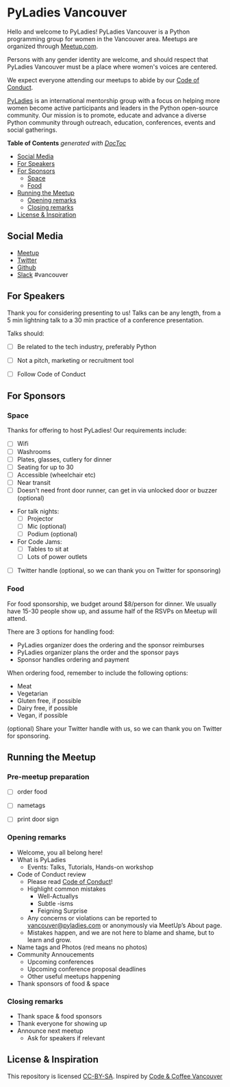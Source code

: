 # PyLadies Vancouver

Hello and welcome to PyLadies!
PyLadies Vancouver is a Python programming group for women in the Vancouver area.
Meetups are organized through [Meetup.com](https://www.meetup.com/PyLadies-Vancouver/).

Persons with any gender identity are welcome, and should respect that PyLadies Vancouver must be a place where women's voices are centered.

We expect everyone attending our meetups to abide by our [Code of Conduct](Code_of_conduct.md).

[PyLadies](http://www.pyladies.com/) is an international mentorship group with a focus on helping more women become active participants and leaders in the Python open-source community.
Our mission is to promote, educate and advance a diverse Python community through outreach, education, conferences, events and social gatherings.

<!-- START doctoc generated TOC please keep comment here to allow auto update -->
<!-- DON'T EDIT THIS SECTION, INSTEAD RE-RUN doctoc TO UPDATE -->
**Table of Contents**  *generated with [DocToc](https://github.com/thlorenz/doctoc)*

- [Social Media](#social-media)
- [For Speakers](#for-speakers)
- [For Sponsors](#for-sponsors)
  - [Space](#space)
  - [Food](#food)
- [Running the Meetup](#running-the-meetup)
  - [Opening remarks](#opening-remarks)
  - [Closing remarks](#closing-remarks)
- [License & Inspiration](#license-&-inspiration)

<!-- END doctoc generated TOC please keep comment here to allow auto update -->

## Social Media

* [Meetup](https://www.meetup.com/PyLadies-Vancouver/)
* [Twitter](https://twitter.com/pyladiesvan )
* [Github](https://github.com/pyladies-vancouver/)
* [Slack](http://slackin.pyladies.com/) #vancouver


## For Speakers

Thank you for considering presenting to us!
Talks can be any length, from a 5 min lightning talk to a 30 min practice of a conference presentation.

Talks should:

- [ ] Be related to the tech industry, preferably Python
- [ ] Not a pitch, marketing or recruitment tool
- [ ] Follow Code of Conduct


## For Sponsors

### Space

Thanks for offering to host PyLadies!
Our requirements include:

- [ ] Wifi
- [ ] Washrooms
- [ ] Plates, glasses, cutlery for dinner
- [ ] Seating for up to 30
- [ ] Accessible (wheelchair etc)
- [ ] Near transit
- [ ] Doesn't need front door runner, can get in via unlocked door or buzzer (optional)
- For talk nights:
    - [ ] Projector
    - [ ] Mic (optional)
    - [ ] Podium (optional)
- For Code Jams:
    - [ ] Tables to sit at
    - [ ] Lots of power outlets
- [ ] Twitter handle (optional, so we can thank you on Twitter for sponsoring)

### Food

For food sponsorship, we budget around $8/person for dinner.
We usually have 15-30 people show up, and assume half of the RSVPs on Meetup will attend.

There are 3 options for handling food:

* PyLadies organizer does the ordering and the sponsor reimburses
* PyLadies organizer plans the order and the sponsor pays
* Sponsor handles ordering and payment

When ordering food, remember to include the following options:

* Meat
* Vegetarian
* Gluten free, if possible
* Dairy free, if possible
* Vegan, if possible

(optional) Share your Twitter handle with us, so we can thank you on Twitter for sponsoring.

## Running the Meetup

### Pre-meetup preparation

- [ ] order food
- [ ] nametags
- [ ] print door sign


### Opening remarks

* Welcome, you all belong here!
* What is PyLadies
    * Events: Talks, Tutorials, Hands-on workshop
* Code of Conduct review
    * Please read [Code of Conduct](Code_of_conduct.md)!
    * Highlight common mistakes
        * Well-Actuallys
        * Subtle -isms
        * Feigning Surprise
    * Any concerns or violations can be reported to vancouver@pyladies.com or anonymously via MeetUp’s About page.
    * Mistakes happen, and we are not here to blame and shame, but to learn and grow.
* Name tags and Photos (red means no photos)
* Community Annoucements
    * Upcoming conferences
    * Upcoming conference proposal deadlines
    * Other useful meetups happening
* Thank sponsors of food & space

### Closing remarks

* Thank space & food sponsors
* Thank everyone for showing up
* Announce next meetup
    * Ask for speakers if relevant


## License & Inspiration

This repository is licensed [CC-BY-SA](https://creativecommons.org/licenses/by-sa/4.0/).
Inspired by [Code & Coffee Vancouver](https://github.com/Code-and-Coffee-YVR/how-to-organize)
